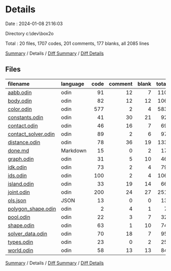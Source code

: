 # Details

Date : 2024-01-08 21:16:03

Directory c:\\dev\\box2o

Total : 20 files,  1707 codes, 201 comments, 177 blanks, all 2085 lines

[Summary](results.md) / Details / [Diff Summary](diff.md) / [Diff Details](diff-details.md)

## Files
| filename | language | code | comment | blank | total |
| :--- | :--- | ---: | ---: | ---: | ---: |
| [aabb.odin](/aabb.odin) | odin | 91 | 12 | 7 | 110 |
| [body.odin](/body.odin) | odin | 82 | 12 | 12 | 106 |
| [color.odin](/color.odin) | odin | 577 | 2 | 4 | 583 |
| [constants.odin](/constants.odin) | odin | 41 | 30 | 21 | 92 |
| [contact.odin](/contact.odin) | odin | 46 | 16 | 7 | 69 |
| [contact_solver.odin](/contact_solver.odin) | odin | 89 | 2 | 6 | 97 |
| [distance.odin](/distance.odin) | odin | 78 | 36 | 19 | 133 |
| [done.md](/done.md) | Markdown | 15 | 0 | 2 | 17 |
| [graph.odin](/graph.odin) | odin | 31 | 5 | 10 | 46 |
| [idk.odin](/idk.odin) | odin | 73 | 2 | 4 | 79 |
| [ids.odin](/ids.odin) | odin | 100 | 2 | 4 | 106 |
| [island.odin](/island.odin) | odin | 33 | 19 | 14 | 66 |
| [joint.odin](/joint.odin) | odin | 200 | 24 | 27 | 251 |
| [ols.json](/ols.json) | JSON | 13 | 0 | 0 | 13 |
| [polygon_shape.odin](/polygon_shape.odin) | odin | 2 | 4 | 1 | 7 |
| [pool.odin](/pool.odin) | odin | 22 | 3 | 7 | 32 |
| [shape.odin](/shape.odin) | odin | 63 | 1 | 10 | 74 |
| [solver_data.odin](/solver_data.odin) | odin | 70 | 18 | 7 | 95 |
| [types.odin](/types.odin) | odin | 23 | 0 | 2 | 25 |
| [world.odin](/world.odin) | odin | 58 | 13 | 13 | 84 |

[Summary](results.md) / Details / [Diff Summary](diff.md) / [Diff Details](diff-details.md)
